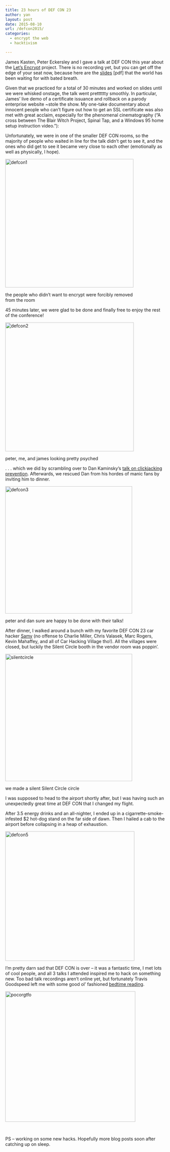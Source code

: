 ```yaml
---
title: 23 hours of DEF CON 23
author: yan
layout: post
date: 2015-08-10
url: /defcon2015/
categories:
  - encrypt the web
  - hacktivism

---
```

James Kasten, Peter Eckersley and I gave a talk at DEF CON this year about the [Let&#8217;s Encrypt][1] project. There is no recording yet, but you can get off the edge of your seat now, because here are the [slides][2] [pdf] that the world has been waiting for with bated breath.

Given that we practiced for a total of 30 minutes and worked on slides until we were whisked onstage, the talk went pretttttty smoothly. In particular, James&#8217; live demo of a certificate issuance and rollback on a parody enterprise website ~stole the show. My one-take documentary about innocent people who can&#8217;t figure out how to get an SSL certificate was also met with great acclaim, especially for the phenomenal cinematography (&#8220;A cross between The Blair Witch Project, Spinal Tap, and a Windows 95 home setup instruction video.&#8221;):



Unfortunately, we were in one of the smaller DEF CON rooms, so the majority of people who waited in line for the talk didn&#8217;t get to see it, and the ones who did get to see it became very close to each other (emotionally as well as physically, I hope).

<div id="attachment_613" style="width: 415px" class="wp-caption alignnone">
  <a href="https://zyan.scripts.mit.edu/blog/wp-content/uploads/2015/08/defcon1.jpg"><img class="wp-image-613" src="https://zyan.scripts.mit.edu/blog/wp-content/uploads/2015/08/defcon1.jpg" alt="defcon1" width="405" height="405" srcset="https://zyan.scripts.mit.edu/blog/wp-content/uploads/2015/08/defcon1.jpg 1080w, https://zyan.scripts.mit.edu/blog/wp-content/uploads/2015/08/defcon1-150x150.jpg 150w, https://zyan.scripts.mit.edu/blog/wp-content/uploads/2015/08/defcon1-300x300.jpg 300w, https://zyan.scripts.mit.edu/blog/wp-content/uploads/2015/08/defcon1-1024x1024.jpg 1024w, https://zyan.scripts.mit.edu/blog/wp-content/uploads/2015/08/defcon1-624x624.jpg 624w" sizes="(max-width: 405px) 100vw, 405px" /></a>
  
  <p class="wp-caption-text">
    the people who didn&#8217;t want to encrypt were forcibly removed from the room
  </p>
</div>

45 minutes later, we were glad to be done and finally free to enjoy the rest of the conference!

<div id="attachment_615" style="width: 416px" class="wp-caption alignnone">
  <a href="https://zyan.scripts.mit.edu/blog/wp-content/uploads/2015/08/defcon2.jpg"><img class="wp-image-615" src="https://zyan.scripts.mit.edu/blog/wp-content/uploads/2015/08/defcon2.jpg" alt="defcon2" width="406" height="406" srcset="https://zyan.scripts.mit.edu/blog/wp-content/uploads/2015/08/defcon2.jpg 1024w, https://zyan.scripts.mit.edu/blog/wp-content/uploads/2015/08/defcon2-150x150.jpg 150w, https://zyan.scripts.mit.edu/blog/wp-content/uploads/2015/08/defcon2-300x300.jpg 300w, https://zyan.scripts.mit.edu/blog/wp-content/uploads/2015/08/defcon2-624x624.jpg 624w" sizes="(max-width: 406px) 100vw, 406px" /></a>
  
  <p class="wp-caption-text">
    peter, me, and james looking pretty psyched
  </p>
</div>

. . . which we did by scrambling over to Dan Kaminsky&#8217;s [talk on clickjacking prevention][3]. Afterwards, we rescued Dan from his hordes of manic fans by inviting him to dinner.

<div id="attachment_616" style="width: 411px" class="wp-caption alignnone">
  <a href="https://zyan.scripts.mit.edu/blog/wp-content/uploads/2015/08/defcon3.jpg"><img class="wp-image-616" src="https://zyan.scripts.mit.edu/blog/wp-content/uploads/2015/08/defcon3.jpg" alt="defcon3" width="401" height="401" srcset="https://zyan.scripts.mit.edu/blog/wp-content/uploads/2015/08/defcon3.jpg 1024w, https://zyan.scripts.mit.edu/blog/wp-content/uploads/2015/08/defcon3-150x150.jpg 150w, https://zyan.scripts.mit.edu/blog/wp-content/uploads/2015/08/defcon3-300x300.jpg 300w, https://zyan.scripts.mit.edu/blog/wp-content/uploads/2015/08/defcon3-624x624.jpg 624w" sizes="(max-width: 401px) 100vw, 401px" /></a>
  
  <p class="wp-caption-text">
    peter and dan sure are happy to be done with their talks!
  </p>
</div>

After dinner, I walked around a bunch with my favorite DEF CON 23 car hacker [Samy][4] (no offense to Charlie Miller, Chris Valasek, Marc Rogers, Kevin Mahaffey, and all of Car Hacking Village tho!). All the villages were closed, but luckily the Silent Circle booth in the vendor room was poppin&#8217;.

<div id="attachment_623" style="width: 411px" class="wp-caption alignnone">
  <a href="https://zyan.scripts.mit.edu/blog/wp-content/uploads/2015/08/silentcircle.jpg"><img class="wp-image-623" src="https://zyan.scripts.mit.edu/blog/wp-content/uploads/2015/08/silentcircle.jpg" alt="silentcircle" width="401" height="401" srcset="https://zyan.scripts.mit.edu/blog/wp-content/uploads/2015/08/silentcircle.jpg 1024w, https://zyan.scripts.mit.edu/blog/wp-content/uploads/2015/08/silentcircle-150x150.jpg 150w, https://zyan.scripts.mit.edu/blog/wp-content/uploads/2015/08/silentcircle-300x300.jpg 300w, https://zyan.scripts.mit.edu/blog/wp-content/uploads/2015/08/silentcircle-624x624.jpg 624w" sizes="(max-width: 401px) 100vw, 401px" /></a>
  
  <p class="wp-caption-text">
    we made a silent Silent Circle circle
  </p>
</div>

I was supposed to head to the airport shortly after, but I was having such an unexpectedly great time at DEF CON that I changed my flight.

After 3.5 energy drinks and an all-nighter, I ended up in a cigarrette-smoke-infested $2 hot-dog stand on the far side of dawn. Then I hailed a cab to the airport before collapsing in a heap of exhaustion.

[<img class="alignnone wp-image-618" src="https://zyan.scripts.mit.edu/blog/wp-content/uploads/2015/08/defcon5.jpg" alt="defcon5" width="408" height="408" srcset="https://zyan.scripts.mit.edu/blog/wp-content/uploads/2015/08/defcon5.jpg 1080w, https://zyan.scripts.mit.edu/blog/wp-content/uploads/2015/08/defcon5-150x150.jpg 150w, https://zyan.scripts.mit.edu/blog/wp-content/uploads/2015/08/defcon5-300x300.jpg 300w, https://zyan.scripts.mit.edu/blog/wp-content/uploads/2015/08/defcon5-1024x1024.jpg 1024w, https://zyan.scripts.mit.edu/blog/wp-content/uploads/2015/08/defcon5-624x624.jpg 624w" sizes="(max-width: 408px) 100vw, 408px" />][5]

I&#8217;m pretty darn sad that DEF CON is over &#8211; it was a fantastic time, I met lots of cool people, and all 3 talks I attended inspired me to hack on something new. Too bad talk recordings aren&#8217;t online yet, but fortunately Travis Goodspeed left me with some good ol&#8217; fashioned [bedtime reading][6].

[<img class="alignnone wp-image-622" src="https://zyan.scripts.mit.edu/blog/wp-content/uploads/2015/08/pocorgtfo.jpg" alt="pocorgtfo" width="411" height="411" srcset="https://zyan.scripts.mit.edu/blog/wp-content/uploads/2015/08/pocorgtfo.jpg 1024w, https://zyan.scripts.mit.edu/blog/wp-content/uploads/2015/08/pocorgtfo-150x150.jpg 150w, https://zyan.scripts.mit.edu/blog/wp-content/uploads/2015/08/pocorgtfo-300x300.jpg 300w, https://zyan.scripts.mit.edu/blog/wp-content/uploads/2015/08/pocorgtfo-624x624.jpg 624w" sizes="(max-width: 411px) 100vw, 411px" />][7]

&nbsp;

PS &#8211; working on some new hacks. Hopefully more blog posts soon after catching up on sleep.

 [1]: https://letsencrypt.org
 [2]: https://zyan.scripts.mit.edu/presentations/defcon2015.pdf
 [3]: http://dankaminsky.com/2015/08/09/defcon-23-lets-end-clickjacking/
 [4]: http://samy.pl
 [5]: https://zyan.scripts.mit.edu/blog/wp-content/uploads/2015/08/defcon5.jpg
 [6]: https://www.alchemistowl.org/pocorgtfo/
 [7]: https://zyan.scripts.mit.edu/blog/wp-content/uploads/2015/08/pocorgtfo.jpg